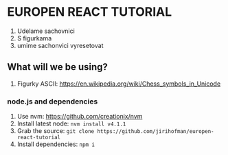 # EUROPEN REACT TUTORIAL
1. Udelame sachovnici
2. S figurkama
3. umime sachonvici vyresetovat
## What will we be using?
1. Figurky ASCII: https://en.wikipedia.org/wiki/Chess_symbols_in_Unicode
### node.js and dependencies
1. Use nvm: https://github.com/creationix/nvm
2. Install latest node: `nvm install v4.1.1`
3. Grab the source: `git clone https://github.com/jirihofman/europen-react-tutorial`
4. Install dependencies: `npm i`
